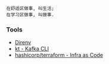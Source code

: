 
```
在舒适区做事, 叫生活;
在学习区做事, 叫做事.
```

### Tools

* [Direnv](https://github.com/direnv/direnv)
* [kt - Kafka CLI](https://github.com/fgeller/kt)
* [hashicorp/terraform - Infra as Code](https://github.com/hashicorp/terraform)
